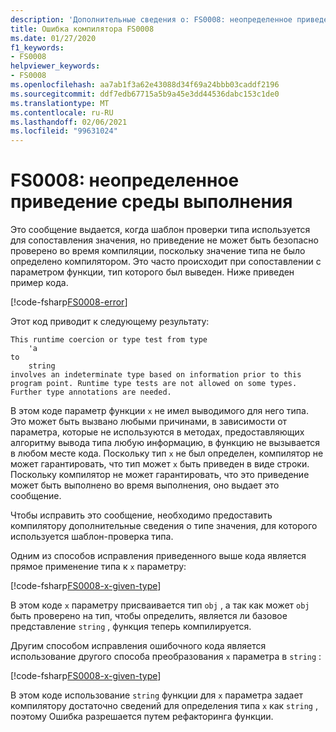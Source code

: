 ```yaml
---
description: 'Дополнительные сведения о: FS0008: неопределенное приведение среды выполнения'
title: Ошибка компилятора FS0008
ms.date: 01/27/2020
f1_keywords:
- FS0008
helpviewer_keywords:
- FS0008
ms.openlocfilehash: aa7ab1f3a62e43088d34f69a24bbb03caddf2196
ms.sourcegitcommit: ddf7edb67715a5b9a45e3dd44536dabc153c1de0
ms.translationtype: MT
ms.contentlocale: ru-RU
ms.lasthandoff: 02/06/2021
ms.locfileid: "99631024"
---
```

# <a name="fs0008-indeterminate-runtime-coercion"></a>FS0008: неопределенное приведение среды выполнения

Это сообщение выдается, когда шаблон проверки типа используется для сопоставления значения, но приведение не может быть безопасно проверено во время компиляции, поскольку значение типа не было определено компилятором. Это часто происходит при сопоставлении с параметром функции, тип которого был выведен.  Ниже приведен пример кода.

[!code-fsharp[FS0008-error](~/samples/snippets/fsharp/compiler-messages/fs0008.fsx#L2-L5)]

Этот код приводит к следующему результату:

```text
This runtime coercion or type test from type
    'a
to
    string
involves an indeterminate type based on information prior to this program point. Runtime type tests are not allowed on some types. Further type annotations are needed.
```

В этом коде параметр функции `x` не имел выводимого для него типа. Это может быть вызвано любыми причинами, в зависимости от параметра, которые не используются в методах, предоставляющих алгоритму вывода типа любую информацию, в функцию не вызывается в любом месте кода.  Поскольку тип `x` не был определен, компилятор не может гарантировать, что тип может `x` быть приведен в виде строки.  Поскольку компилятор не может гарантировать, что это приведение может быть выполнено во время выполнения, оно выдает это сообщение.

Чтобы исправить это сообщение, необходимо предоставить компилятору дополнительные сведения о типе значения, для которого используется шаблон-проверка типа.

Одним из способов исправления приведенного выше кода является прямое применение типа к `x` параметру:

[!code-fsharp[FS0008-x-given-type](~/samples/snippets/fsharp/compiler-messages/fs0008.fsx#L8-L11)]

В этом коде `x` параметру присваивается тип `obj` , а так как может `obj` быть проверено на тип, чтобы определить, является ли базовое представление `string` , функция теперь компилируется.

Другим способом исправления ошибочного кода является использование другого способа преобразования `x` параметра в `string` :

[!code-fsharp[FS0008-x-given-type](~/samples/snippets/fsharp/compiler-messages/fs0008.fsx#L14-L15)]

В этом коде использование `string` функции для `x` параметра задает компилятору достаточно сведений для определения типа `x` как `string` , поэтому Ошибка разрешается путем рефакторинга функции.

